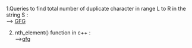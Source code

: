 1.Queries to find total number of duplicate character in range L to R in the string S :<br>
--> <a href="https://www.geeksforgeeks.org/queries-to-find-total-number-of-duplicate-character-in-range-l-to-r-in-the-string-s/">GFG</a>

2. nth_element() function in c++ :<br>
--><a href="https://www.geeksforgeeks.org/stdnth_element-in-cpp/">gfg</a>
